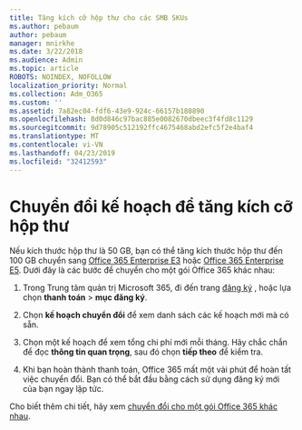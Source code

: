 ```yaml
---
title: Tăng kích cỡ hộp thư cho các SMB SKUs
ms.author: pebaum
author: pebaum
manager: mnirkhe
ms.date: 3/22/2018
ms.audience: Admin
ms.topic: article
ROBOTS: NOINDEX, NOFOLLOW
localization_priority: Normal
ms.collection: Adm_O365
ms.custom: ''
ms.assetid: 7a82ec04-fdf6-43e9-924c-66157b180890
ms.openlocfilehash: 8d0d846c97bac885e0082670dbeec3f4fd8c1129
ms.sourcegitcommit: 9d78905c512192ffc4675468abd2efc5f2e4baf4
ms.translationtype: MT
ms.contentlocale: vi-VN
ms.lasthandoff: 04/23/2019
ms.locfileid: "32412593"
---
```

# <a name="switch-plans-to-increase-mailbox-size"></a>Chuyển đổi kế hoạch để tăng kích cỡ hộp thư

Nếu kích thước hộp thư là 50 GB, bạn có thể tăng kích thước hộp thư đến 100 GB chuyển sang [Office 365 Enterprise E3](https://products.office.com/business/office-365-enterprise-e3-business-software) hoặc [Office 365 Enterprise E5](https://products.office.com/business/office-365-enterprise-e5-business-software). Dưới đây là các bước để chuyển cho một gói Office 365 khác nhau:
  
1. Trong Trung tâm quản trị Microsoft 365, đi đến trang [đăng ký](https://go.microsoft.com/fwlink/p/?linkid=842054) , hoặc lựa chọn **thanh toán** \> **mục đăng ký**.
    
2. Chọn **kế hoạch chuyển đổi** để xem danh sách các kế hoạch mới mà có sẵn. 
    
3. Chọn một kế hoạch để xem tổng chi phí mới mỗi tháng. Hãy chắc chắn để đọc **thông tin quan trọng**, sau đó chọn **tiếp theo** để kiểm tra. 
    
4. Khi bạn hoàn thành thanh toán, Office 365 mất một vài phút để hoàn tất việc chuyển đổi. Bạn có thể bắt đầu bằng cách sử dụng đăng ký mới của bạn ngay lập tức.
    
Cho biết thêm chi tiết, hãy xem [chuyển đổi cho một gói Office 365 khác nhau](https://support.office.com/article/73318661-8f33-478b-bcc7-fb8d69dbb22a).
  

